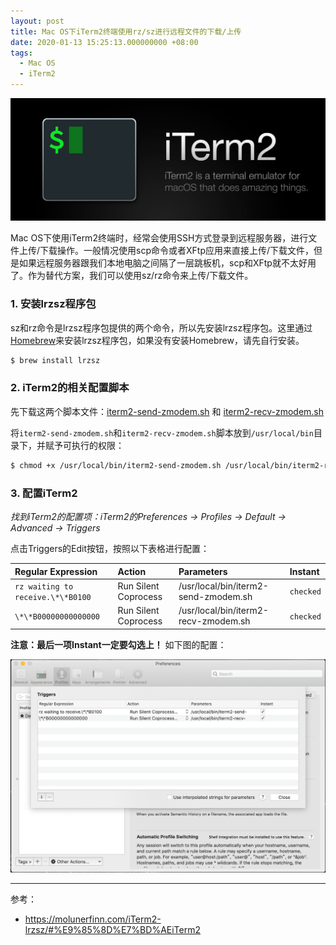 ```yaml
---
layout: post
title: Mac OS下iTerm2终端使用rz/sz进行远程文件的下载/上传
date: 2020-01-13 15:25:13.000000000 +08:00
tags: 
  - Mac OS
  - iTerm2
---
```


![iterm2-logo2x.jpg](/static/image/2020-01/iterm2-logo2x.jpg)

Mac OS下使用iTerm2终端时，经常会使用SSH方式登录到远程服务器，进行文件上传/下载操作。一般情况使用scp命令或者XFtp应用来直接上传/下载文件，但是如果远程服务器跟我们本地电脑之间隔了一层跳板机，scp和XFtp就不太好用了。作为替代方案，我们可以使用sz/rz命令来上传/下载文件。

### 1. 安装lrzsz程序包

sz和rz命令是lrzsz程序包提供的两个命令，所以先安装lrzsz程序包。这里通过[Homebrew](https://brew.sh)来安装lrzsz程序包，如果没有安装Homebrew，请先自行安装。

```bash
$ brew install lrzsz
```

### 2. iTerm2的相关配置脚本

先下载这两个脚本文件：[iterm2-send-zmodem.sh](/static/files/iterm2-send-zmodem.sh) 和 [iterm2-recv-zmodem.sh](/static/files/iterm2-recv-zmodem.sh)

将`iterm2-send-zmodem.sh`和`iterm2-recv-zmodem.sh`脚本放到`/usr/local/bin`目录下，并赋予可执行的权限：

```bash
$ chmod +x /usr/local/bin/iterm2-send-zmodem.sh /usr/local/bin/iterm2-recv-zmodem.sh
```

### 3. 配置iTerm2

*找到iTerm2的配置项：iTerm2的Preferences -> Profiles -> Default -> Advanced -> Triggers*

点击Triggers的Edit按钮，按照以下表格进行配置：

|Regular Expression|Action|Parameters|Instant|
|:---|:---|:---|:---|
|`rz waiting to receive.\*\*B0100`|Run Silent Coprocess|/usr/local/bin/iterm2-send-zmodem.sh|`checked`|
|`\*\*B00000000000000`|Run Silent Coprocess|/usr/local/bin/iterm2-recv-zmodem.sh|`checked`|

**注意：最后一项Instant一定要勾选上！** 如下图的配置：

![iterm2-config.png](/static/image/2020-01/iterm2-config.png)

<hr/>

参考：
- <a href="https://molunerfinn.com/iTerm2-lrzsz/#%E9%85%8D%E7%BD%AEiTerm2" target="_blank">https://molunerfinn.com/iTerm2-lrzsz/#%E9%85%8D%E7%BD%AEiTerm2</a>

